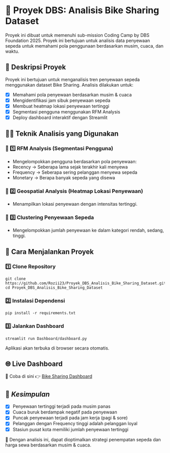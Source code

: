 # 🚴 Proyek DBS: Analisis Bike Sharing Dataset
Proyek ini dibuat untuk memenuhi sub-mission Coding Camp by DBS Foundation 2025. Proyek ini bertujuan untuk analisis data penyewaan sepeda untuk memahami pola penggunaan berdasarkan musim, cuaca, dan waktu.

## 📌 Deskripsi Proyek
Proyek ini bertujuan untuk menganalisis tren penyewaan sepeda menggunakan dataset Bike Sharing. Analisis dilakukan untuk:
- [x] Memahami pola penyewaan berdasarkan musim & cuaca
- [x] Mengidentifikasi jam sibuk penyewaan sepeda
- [x] Membuat heatmap lokasi penyewaan tertinggi
- [x] Segmentasi pengguna menggunakan RFM Analysis
- [x] Deploy dashboard interaktif dengan Streamlit

## 🧑‍💻 Teknik Analisis yang Digunakan
### 📌 1️⃣ RFM Analysis (Segmentasi Pengguna)
- Mengelompokkan pengguna berdasarkan pola penyewaan:
- Recency → Seberapa lama sejak terakhir kali menyewa
- Frequency → Seberapa sering pelanggan menyewa sepeda
- Monetary → Berapa banyak sepeda yang disewa
### 📌 2️⃣ Geospatial Analysis (Heatmap Lokasi Penyewaan)
- Menampilkan lokasi penyewaan dengan intensitas tertinggi.
### 📌 3️⃣ Clustering Penyewaan Sepeda
- Mengelompokkan jumlah penyewaan ke dalam kategori rendah, sedang, tinggi.

## 🚀 Cara Menjalankan Proyek
### 1️⃣ Clone Repository
```
git clone https://github.com/Rozii23/Proyek_DBS_Analisis_Bike_Sharing_Dataset.git
cd Proyek_DBS_Analisis_Bike_Sharing_Dataset
```
### 2️⃣ Instalasi Dependensi
```
pip install -r requirements.txt
```
### 3️⃣ Jalankan Dashboard
```
streamlit run Dashboard/dashboard.py
```
Aplikasi akan terbuka di browser secara otomatis.

## 🌐 Live Dashboard
🚀 Coba di sini 👉 [Bike Sharing Dashboard](https://upwtwuklplszpiqod8kjwl.streamlit.app/)

## 📜 *Kesimpulan*
- [x] Penyewaan tertinggi terjadi pada musim panas
- [x] Cuaca buruk berdampak negatif pada penyewaan
- [x] Puncak penyewaan terjadi pada jam kerja (pagi & sore)
- [x] Pelanggan dengan Frequency tinggi adalah pelanggan loyal
- [x] Stasiun pusat kota memiliki jumlah penyewaan tertinggi

🚀 Dengan analisis ini, dapat dioptimalkan strategi penempatan sepeda dan harga sewa berdasarkan musim & cuaca.

